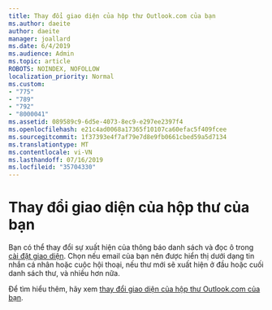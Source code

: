 ```yaml
---
title: Thay đổi giao diện của hộp thư Outlook.com của bạn
ms.author: daeite
author: daeite
manager: joallard
ms.date: 6/4/2019
ms.audience: Admin
ms.topic: article
ROBOTS: NOINDEX, NOFOLLOW
localization_priority: Normal
ms.custom:
- "775"
- "789"
- "792"
- "8000041"
ms.assetid: 089589c9-6d5e-4073-8ec9-e297ee2397f4
ms.openlocfilehash: e21c4ad0068a17365f10107ca60efac5f409fcee
ms.sourcegitcommit: 1f37393e4f7af79e7d8e9fb0661cbed59a5d7134
ms.translationtype: MT
ms.contentlocale: vi-VN
ms.lasthandoff: 07/16/2019
ms.locfileid: "35704330"
---
```

# <a name="change-the-look-of-your-mailbox"></a>Thay đổi giao diện của hộp thư của bạn

Bạn có thể thay đổi sự xuất hiện của thông báo danh sách và đọc ô trong [cài đặt giao diện](https://outlook.live.com/mail/options/mail/layout). Chọn nếu email của bạn nên được hiển thị dưới dạng tin nhắn cá nhân hoặc cuộc hội thoại, nếu thư mới sẽ xuất hiện ở đầu hoặc cuối danh sách thư, và nhiều hơn nữa.
  
Để tìm hiểu thêm, hãy xem [thay đổi giao diện của hộp thư Outlook.com của bạn](https://support.office.com/article/b41c2ecb-f23c-42b3-b7f8-659646d5e58c?wt.mc_id=Office_Outlook_com_Alchemy).
